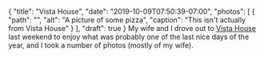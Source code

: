 {
  "title": "Vista House",
  "date": "2019-10-09T07:50:39-07:00",
  "photos": [
    {
      "path": "",
      "alt": "A picture of some pizza",
      "caption": "This isn't actually from Vista House"
    }
  ],
  "draft": true
}
My wife and I drove out to [Vista House]([http://www.vistahouse.com/) last
weekend to enjoy what was probably one of the last nice days of the year, and
I took a number of photos (mostly of my wife).